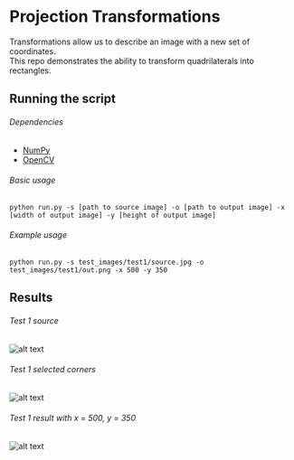# Projection Transformations
Transformations allow us to describe an image with a new set of coordinates.  
This repo demonstrates the ability to transform quadrilaterals into rectangles.

## Running the script
###### Dependencies
  * [NumPy](http://www.numpy.org/)
  * [OpenCV](http://docs.opencv.org/3.0-beta/doc/py_tutorials/py_tutorials.html)

###### Basic usage
`python run.py -s [path to source image] -o [path to output image] -x [width of output image] -y [height of output image]`

###### Example usage
`python run.py -s test_images/test1/source.jpg -o test_images/test1/out.png -x 500 -y 350`

## Results
###### Test 1 source
![alt text](https://github.com/g3aishih/projection-transformations/blob/master/test_images/test1/source.jpg "Test 1 source")

###### Test 1 selected corners
![alt text](https://github.com/g3aishih/projection-transformations/blob/master/test_images/test1/out_corners.png "Test 1 corners")

###### Test 1 result with x = 500, y = 350
![alt text](https://github.com/g3aishih/projection-transformations/blob/master/test_images/test1/out.png "Test 1 result")
